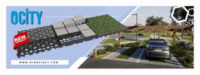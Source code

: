 <img src="https://github.com/nidaplast/.github/blob/main/BANDEAU_OCITY.jpg" style="width:100vw;" />
